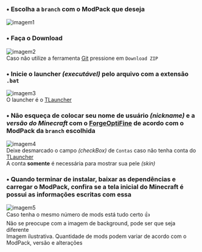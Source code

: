 ### • Escolha a `branch` com o ModPack que deseja  
![imagem1](https://imgur.com/JU4efuU)  

### • Faça o Download  
![imagem2](https://i.imgur.com/9alH9ka.png)  
Caso não utilize a ferramenta [Git](https://git-scm.com) pressione em `Download ZIP`  

### • Inicie o launcher _(executável)_ pelo arquivo com a extensão `.bat`  
![imagem3](https://imgur.com/a/dQlpG9o)  
O launcher é o [TLauncher](https://tlauncher.org)  

### • Não esqueça de colocar seu nome de usuário _(nickname)_ e a _versão do Minecraft_ com o [Forge](http://files.minecraftforge.net)[OptiFine](https://optifine.net/) de acordo com o ModPack da `branch` escolhida  
![imagem4](https://i.imgur.com/NIugCDG.png)  
Deixe desmarcado o campo _(checkBox)_ de `Contas` caso não tenha conta do [TLauncher](https://tlauncher.org)  
A conta **somente** é necessária para mostrar sua pele _(skin)_  

### • Quando terminar de instalar, baixar as dependências e carregar o ModPack, confira se a tela inicial do Minecraft é possui as informações escritas com essa  
![imagem5](https://imgur.com/KODpPCg)  
Caso tenha o mesmo número de mods está tudo certo 👍   
Não se preocupe com a imagem de background, pode ser que seja diferente  
Imagem ilustrativa. Quantidade de mods podem variar de acordo com o ModPack, versão e alterações  